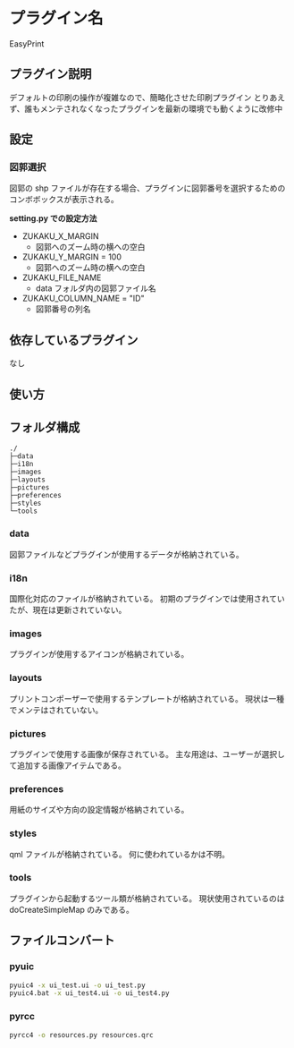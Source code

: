 # プラグイン名

EasyPrint

## プラグイン説明

デフォルトの印刷の操作が複雑なので、簡略化させた印刷プラグイン
とりあえず、誰もメンテされなくなったプラグインを最新の環境でも動くように改修中

## 設定

### 図郭選択

図郭の shp ファイルが存在する場合、プラグインに図郭番号を選択するためのコンボボックスが表示される。

**setting.py での設定方法**

- ZUKAKU_X_MARGIN
  - 図郭へのズーム時の横への空白
- ZUKAKU_Y_MARGIN = 100
  - 図郭へのズーム時の横への空白
- ZUKAKU_FILE_NAME
  - data フォルダ内の図郭ファイル名
- ZUKAKU_COLUMN_NAME = "ID"
  - 図郭番号の列名

## 依存しているプラグイン

なし

## 使い方

## フォルダ構成

```
./
├─data
├─i18n
├─images
├─layouts
├─pictures
├─preferences
├─styles
└─tools
```

### data

図郭ファイルなどプラグインが使用するデータが格納されている。

### i18n

国際化対応のファイルが格納されている。
初期のプラグインでは使用されていたが、現在は更新されていない。

### images

プラグインが使用するアイコンが格納されている。

### layouts

プリントコンポーザーで使用するテンプレートが格納されている。
現状は一種でメンテはされていない。

### pictures

プラグインで使用する画像が保存されている。
主な用途は、ユーザーが選択して追加する画像アイテムである。

### preferences

用紙のサイズや方向の設定情報が格納されている。

### styles

qml ファイルが格納されている。
何に使われているかは不明。

### tools

プラグインから起動するツール類が格納されている。
現状使用されているのは doCreateSimpleMap のみである。

## ファイルコンバート

### pyuic

```cmd
pyuic4 -x ui_test.ui -o ui_test.py
pyuic4.bat -x ui_test4.ui -o ui_test4.py
```

### pyrcc

```cmd
pyrcc4 -o resources.py resources.qrc
```
